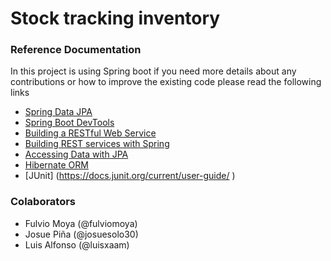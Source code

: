 # Stock tracking inventory


### Reference Documentation
In this project is using Spring boot if you need more details about any contributions or
how to improve the existing code please read the following links

* [Spring Data JPA](https://docs.spring.io/spring-boot/4.0.0-M3/reference/data/sql.html#data.sql.jpa-and-spring-data)
* [Spring Boot DevTools](https://docs.spring.io/spring-boot/4.0.0-M3/reference/using/devtools.html)
* [Building a RESTful Web Service](https://spring.io/guides/gs/rest-service/)
* [Building REST services with Spring](https://spring.io/guides/tutorials/rest/)
* [Accessing Data with JPA](https://spring.io/guides/gs/accessing-data-jpa/)
* [Hibernate ORM](https://hibernate.org/orm/quickly/)
* [JUnit] (https://docs.junit.org/current/user-guide/ ) 

### Colaborators
* Fulvio Moya (@fulviomoya)
* Josue Piña (@josuesolo30)
* Luis Alfonso (@luisxaam)
